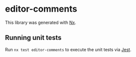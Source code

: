 # editor-comments

This library was generated with [Nx](https://nx.dev).

## Running unit tests

Run `nx test editor-comments` to execute the unit tests via [Jest](https://jestjs.io).
